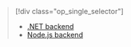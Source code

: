 > [!div class="op_single_selector"]
> * [.NET backend](../articles/app-service-mobile/app-service-mobile-dotnet-backend-how-to-use-server-sdk.md)
> * [Node.js backend](../articles/app-service-mobile/app-service-mobile-node-backend-how-to-use-server-sdk.md)
> 
> 

